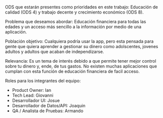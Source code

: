 ODS que estarán presentes como prioridades en este trabajo: Educación de calidad (ODS 4)
y trabajo decente y crecimiento económico (ODS 8).

Problema que deseamos abordar: Educación financiera para todas las edades y un acceso 
más sencillo a la información por medio de una aplicación.

Población objetivo: Cualquiera podría usar la app, pero esta pensada para gente que 
quiera aprender a gestionar su dinero como adolscentes, jovenes adultos y adultos
que acaban de independizarse.

Relevancia: Es un tema de interés debido a que permite tener mejor control sobre tu dinero y,
ende, de tus gastos. No existen muchas aplicaciones que cumplan con esta función de 
educación financiera de facil acceso. 

Roles para los integrantes del equipo:
  - Product Owner: Ian 
  - Tech Lead: Giovanni
  - Desarrollador UI: Josue 
  - Desarrollador de Datos/API: Joaquin
  - QA / Analista de Pruebas: Armando
